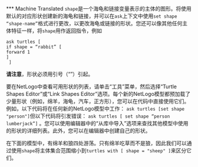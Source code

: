 ﻿*** Machine Translated
`shape`是一个海龟和链接变量表示的主体的图形。将使用默认的对应形状创建新的海龟和链接，并可以在`ask`上下文中使用`set shape “shape-name”`格式进行更改，以更改海龟或链接的形状。您还可以像其他任何主体特征一样，将`shape`用作返回指令，例如 

```
ask turtles [ 
if shape = “rabbit” [ 
forward 1  
]
 ] 
```
**请注意**，形状必须用引号（“”）引起。

要在NetLogo中查看可用形状的列表，请单击“工具”菜单，然后选择“Turtle Shapes Editor”或“Link Shapes Editor”选项。每个新的NetLogo模型都预加载了少量形状（例如，绵羊，海龟，汽车，正方形），您可以在代码中直接使用它们。例如，以下代码将在任何新的NetLogo模型中工作： `ask turtles [set shape "person"]`但以下代码将引发错误： `ask turtles [ set shape “person lumberjack”]` 。您可以使用编辑器中的“从库中导入”选项来查找其他模型中使用的形状的详细列表。此外，您可以在编辑器中创建自己的形状。

在下面的模型中，有绵羊和狼四处游荡。只有绵羊吃草而不是狼，因此我们可以通过使用`shape`将主体集合范围缩小到`turtles with [ shape = "sheep" ]`来区分它们。